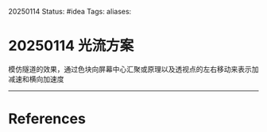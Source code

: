20250114
Status: #idea
Tags: 
aliases: 
# 20250114 光流方案

模仿隧道的效果，通过色块向屏幕中心汇聚或原理以及透视点的左右移动来表示加减速和横向加速度












---
# References
